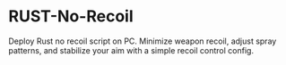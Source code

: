 # RUST-No-Recoil
Deploy Rust no recoil script on PC. Minimize weapon recoil, adjust spray patterns, and stabilize your aim with a simple recoil control config.
